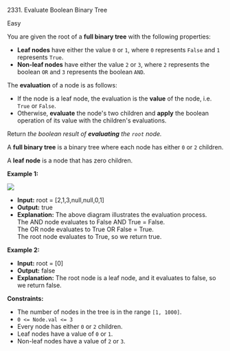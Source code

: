 2331\. Evaluate Boolean Binary Tree

Easy

You are given the root of a **full binary tree** with the following properties:

- **Leaf nodes** have either the value `0` or `1`, where `0` represents `False` and `1` represents `True`.
- **Non-leaf nodes** have either the value `2` or `3`, where `2` represents the boolean `OR` and `3` represents the boolean `AND`.

The **evaluation** of a node is as follows:

- If the node is a leaf node, the evaluation is the **value** of the node, i.e. `True` or `False`.
- Otherwise, **evaluate** the node's two children and **apply** the boolean operation of its value with the children's evaluations.

Return _the boolean result of **evaluating** the `root` node._

A **full binary tree** is a binary tree where each node has either `0` or `2` children.

A **leaf node** is a node that has zero children.

**Example 1:**

![](https://assets.leetcode.com/uploads/2022/05/16/example1drawio1.png)

- **Input:** root = [2,1,3,null,null,0,1]
- **Output:** true
- **Explanation:** The above diagram illustrates the evaluation process.\
  The AND node evaluates to False AND True = False.\
  The OR node evaluates to True OR False = True.\
  The root node evaluates to True, so we return true.

**Example 2:**

- **Input:** root = [0]
- **Output:** false
- **Explanation:** The root node is a leaf node, and it evaluates to false, so we return false.

**Constraints:**

- The number of nodes in the tree is in the range `[1, 1000]`.
- `0 <= Node.val <= 3`
- Every node has either `0` or `2` children.
- Leaf nodes have a value of `0` or `1`.
- Non-leaf nodes have a value of `2` or `3`.
